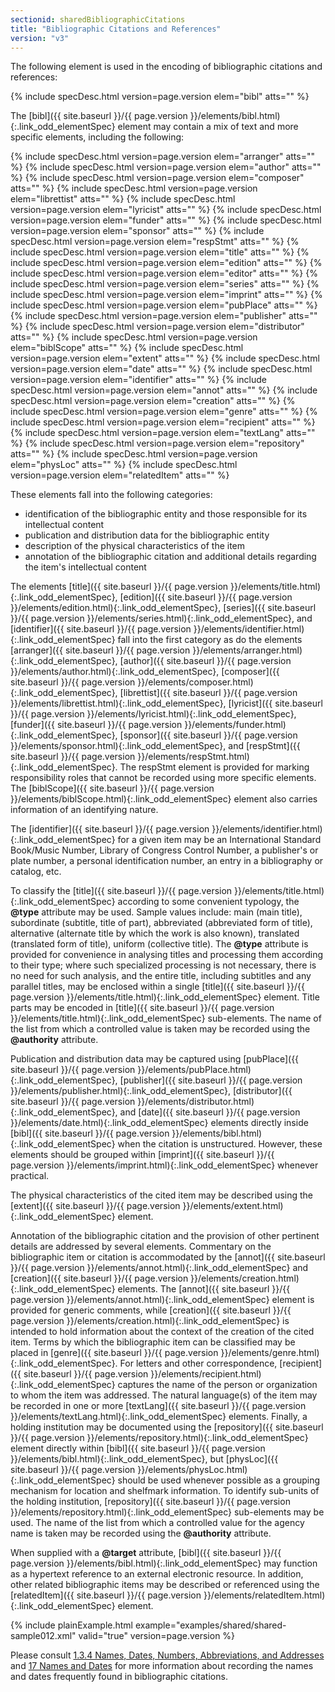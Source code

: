 ```yaml
---
sectionid: sharedBibliographicCitations
title: "Bibliographic Citations and References"
version: "v3"
---
```




The following element is used in the encoding of bibliographic citations and
references:



{% include specDesc.html version=page.version elem="bibl" atts="" %}



The [bibl]({{ site.baseurl }}/{{ page.version }}/elements/bibl.html){:.link_odd_elementSpec} element may contain a mix of text and more specific
elements, including the following:



{% include specDesc.html version=page.version elem="arranger" atts="" %}
{% include specDesc.html version=page.version elem="author" atts="" %}
{% include specDesc.html version=page.version elem="composer" atts="" %}
{% include specDesc.html version=page.version elem="librettist" atts="" %}
{% include specDesc.html version=page.version elem="lyricist" atts="" %}
{% include specDesc.html version=page.version elem="funder" atts="" %}
{% include specDesc.html version=page.version elem="sponsor" atts="" %}
{% include specDesc.html version=page.version elem="respStmt" atts="" %}
{% include specDesc.html version=page.version elem="title" atts="" %}
{% include specDesc.html version=page.version elem="edition" atts="" %}
{% include specDesc.html version=page.version elem="editor" atts="" %}
{% include specDesc.html version=page.version elem="series" atts="" %}
{% include specDesc.html version=page.version elem="imprint" atts="" %}
{% include specDesc.html version=page.version elem="pubPlace" atts="" %}
{% include specDesc.html version=page.version elem="publisher" atts="" %}
{% include specDesc.html version=page.version elem="distributor" atts="" %}
{% include specDesc.html version=page.version elem="biblScope" atts="" %}
{% include specDesc.html version=page.version elem="extent" atts="" %}
{% include specDesc.html version=page.version elem="date" atts="" %}
{% include specDesc.html version=page.version elem="identifier" atts="" %}
{% include specDesc.html version=page.version elem="annot" atts="" %}
{% include specDesc.html version=page.version elem="creation" atts="" %}
{% include specDesc.html version=page.version elem="genre" atts="" %}
{% include specDesc.html version=page.version elem="recipient" atts="" %}
{% include specDesc.html version=page.version elem="textLang" atts="" %}
{% include specDesc.html version=page.version elem="repository" atts="" %}
{% include specDesc.html version=page.version elem="physLoc" atts="" %}
{% include specDesc.html version=page.version elem="relatedItem" atts="" %}



These elements fall into the following categories: 
- identification of the bibliographic entity and those responsible for its
intellectual content
- publication and distribution data for the bibliographic entity
- description of the physical characteristics of the item
- annotation of the bibliographic citation and additional details regarding the item's
intellectual content



The elements [title]({{ site.baseurl }}/{{ page.version }}/elements/title.html){:.link_odd_elementSpec}, [edition]({{ site.baseurl }}/{{ page.version }}/elements/edition.html){:.link_odd_elementSpec}, [series]({{ site.baseurl }}/{{ page.version }}/elements/series.html){:.link_odd_elementSpec}, and [identifier]({{ site.baseurl }}/{{ page.version }}/elements/identifier.html){:.link_odd_elementSpec} fall into the first category as do the
elements [arranger]({{ site.baseurl }}/{{ page.version }}/elements/arranger.html){:.link_odd_elementSpec}, [author]({{ site.baseurl }}/{{ page.version }}/elements/author.html){:.link_odd_elementSpec}, [composer]({{ site.baseurl }}/{{ page.version }}/elements/composer.html){:.link_odd_elementSpec}, [librettist]({{ site.baseurl }}/{{ page.version }}/elements/librettist.html){:.link_odd_elementSpec}, [lyricist]({{ site.baseurl }}/{{ page.version }}/elements/lyricist.html){:.link_odd_elementSpec}, [funder]({{ site.baseurl }}/{{ page.version }}/elements/funder.html){:.link_odd_elementSpec}, [sponsor]({{ site.baseurl }}/{{ page.version }}/elements/sponsor.html){:.link_odd_elementSpec}, and [respStmt]({{ site.baseurl }}/{{ page.version }}/elements/respStmt.html){:.link_odd_elementSpec}. The respStmt element is provided for marking responsibility roles that
cannot be recorded using more specific elements. The [biblScope]({{ site.baseurl }}/{{ page.version }}/elements/biblScope.html){:.link_odd_elementSpec} element
also carries information of an identifying nature.

The [identifier]({{ site.baseurl }}/{{ page.version }}/elements/identifier.html){:.link_odd_elementSpec} for a given item may be an International Standard
Book/Music Number, Library of Congress Control Number, a publisher's or plate number,
a
personal identification number, an entry in a bibliography or catalog, etc.

To classify the [title]({{ site.baseurl }}/{{ page.version }}/elements/title.html){:.link_odd_elementSpec} according to some convenient typology, the
**@type** attribute may be used. Sample values include: main (main title),
subordinate (subtitle, title of part), abbreviated (abbreviated form of title), alternative
(alternate title by which the work is also known), translated (translated form of
title),
uniform (collective title). The **@type** attribute is provided for convenience in
analysing titles and processing them according to their type; where such specialized
processing is not necessary, there is no need for such analysis, and the entire title,
including subtitles and any parallel titles, may be enclosed within a single [title]({{ site.baseurl }}/{{ page.version }}/elements/title.html){:.link_odd_elementSpec} element. Title parts may be encoded in [title]({{ site.baseurl }}/{{ page.version }}/elements/title.html){:.link_odd_elementSpec}
sub-elements. The name of the list from which a controlled value is taken may be recorded
using the **@authority** attribute.

Publication and distribution data may be captured using [pubPlace]({{ site.baseurl }}/{{ page.version }}/elements/pubPlace.html){:.link_odd_elementSpec}, [publisher]({{ site.baseurl }}/{{ page.version }}/elements/publisher.html){:.link_odd_elementSpec}, [distributor]({{ site.baseurl }}/{{ page.version }}/elements/distributor.html){:.link_odd_elementSpec}, and [date]({{ site.baseurl }}/{{ page.version }}/elements/date.html){:.link_odd_elementSpec} elements directly inside [bibl]({{ site.baseurl }}/{{ page.version }}/elements/bibl.html){:.link_odd_elementSpec} when the citation is
unstructured. However, these elements should be grouped within [imprint]({{ site.baseurl }}/{{ page.version }}/elements/imprint.html){:.link_odd_elementSpec}
whenever practical.

The physical characteristics of the cited item may be described using the [extent]({{ site.baseurl }}/{{ page.version }}/elements/extent.html){:.link_odd_elementSpec} element.

Annotation of the bibliographic citation and the provision of other pertinent details
are
addressed by several elements. Commentary on the bibliographic item or citation is
accommodated by the [annot]({{ site.baseurl }}/{{ page.version }}/elements/annot.html){:.link_odd_elementSpec} and [creation]({{ site.baseurl }}/{{ page.version }}/elements/creation.html){:.link_odd_elementSpec} elements.
The [annot]({{ site.baseurl }}/{{ page.version }}/elements/annot.html){:.link_odd_elementSpec} element is provided for generic comments, while [creation]({{ site.baseurl }}/{{ page.version }}/elements/creation.html){:.link_odd_elementSpec} is intended to hold information about the context of the
creation of the cited item. Terms by which the bibliographic item can be classified
may be
placed in [genre]({{ site.baseurl }}/{{ page.version }}/elements/genre.html){:.link_odd_elementSpec}. For letters and other correspondence, [recipient]({{ site.baseurl }}/{{ page.version }}/elements/recipient.html){:.link_odd_elementSpec} captures the name of the person or organization to whom the
item was addressed. The natural language(s) of the item may be recorded in one or
more [textLang]({{ site.baseurl }}/{{ page.version }}/elements/textLang.html){:.link_odd_elementSpec} elements. Finally, a holding institution may be documented
using the [repository]({{ site.baseurl }}/{{ page.version }}/elements/repository.html){:.link_odd_elementSpec} element directly within [bibl]({{ site.baseurl }}/{{ page.version }}/elements/bibl.html){:.link_odd_elementSpec}, but [physLoc]({{ site.baseurl }}/{{ page.version }}/elements/physLoc.html){:.link_odd_elementSpec} should be used whenever possible as a
grouping mechanism for location and shelfmark information. To identify sub-units of
the
holding institution, [repository]({{ site.baseurl }}/{{ page.version }}/elements/repository.html){:.link_odd_elementSpec} sub-elements may be used. The name of
the list from which a controlled value for the agency name is taken may be recorded
using
the **@authority** attribute.

When supplied with a **@target** attribute, [bibl]({{ site.baseurl }}/{{ page.version }}/elements/bibl.html){:.link_odd_elementSpec} may function
as a hypertext reference to an external electronic resource. In addition, other related
bibliographic items may be described or referenced using the [relatedItem]({{ site.baseurl }}/{{ page.version }}/elements/relatedItem.html){:.link_odd_elementSpec} element.

{% include plainExample.html example="examples/shared/shared-sample012.xml" valid="true" version=page.version %}

Please consult <a class="link_ptr" title="Names, Dates, Numbers, Abbreviations, and Addresses" href="{{ site.baseurl }}/{{ page.version }}/guidelines/shared.html#sharedNamesNumbersDates">1.3.4 Names, Dates, Numbers, Abbreviations, and Addresses</a> and <a class="link_ptr" title="Names and Dates" href="{{ site.baseurl }}/{{ page.version }}/guidelines/namesDates.html">17 Names and Dates</a> for
more information about recording the names and dates frequently found in bibliographic
citations.

